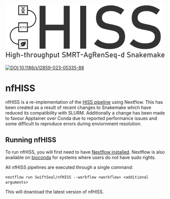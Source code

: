 <picture>
  <source media="(prefers-color-scheme: dark)" srcset="assets/HISSlogo_light.png">
  <img alt="Logo" src="assets/HISSlogo_dark.png">
</picture>

[![DOI:10.1186/s12859-023-05335-88](http://img.shields.io/badge/DOI-10.1186/s12859.023.05335.8-B31B1b.svg)](https://doi.org/10.1186/s12859-023-05335-8)

# nfHISS

nfHISS is a re-implementation of the [HISS pipeline](https://github.com/SwiftSeal/HISS) using Nextflow.
This has been created as a result of recent changes to Snakemake which have reduced its compatibility with SLURM. Additionally a change has been made to favour Apptainer over Conda due to reported performance issues and some difficult to reproduce errors during enviornment resolution.

## Running nfHISS

To run nfHISS, you will first need to have [Nextflow installed](https://www.nextflow.io/docs/latest/install.html). Nextflow is also available on [bioconda](https://anaconda.org/bioconda/nextflow) for systems where users do not have sudo rights.

All nfHISS pipelines are executed through a single command:

```
nextflow run SwiftSeal/nfHISS --workflow <workflow> <additional arguments>
```

This will download the latest version of nfHISS.
